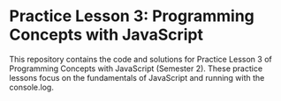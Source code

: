 # Practice Lesson 3: Programming Concepts with JavaScript

This repository contains the code and solutions for Practice Lesson 3 of Programming Concepts with JavaScript (Semester 2). These practice lessons focus on the fundamentals of JavaScript and running with the console.log.


